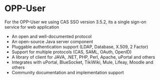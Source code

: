 # OPP-User

For the OPP-User we using CAS SSO version 3.5.2, its a single sign-on service for web application

* An open and well-documented protocol
* An open-source Java server component
* Pluggable authentication support (LDAP, Database, X.509, 2 Factor)
* Support for multiple protocols (CAS, SAML, OAuth, OpenID)
* A library of client for JAVA, .NET, PHP, Perl, Apache, uPortal and others
* Integrates with uPortal, BlueSocket, TikiWiki, Mule, Lifeay, Moodle and others
* Community documentation and implementation support
